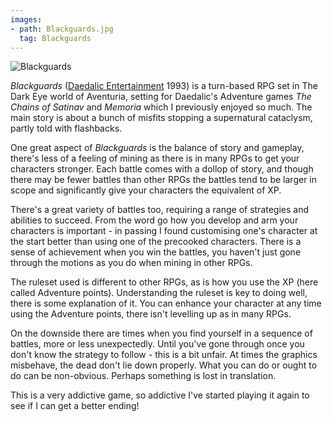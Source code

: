```yaml
---
images:
- path: Blackguards.jpg
  tag: Blackguards
---
```

![Blackguards](Blackguards.jpg)

*Blackguards*
([Daedalic Entertainment](https://www.daedalic.com/?lang_new=en) 1993)
is a turn-based RPG set in
The Dark Eye world of Aventuria, setting for Daedalic's Adventure
games
*The Chains of Satinav* and
*Memoria* which I previously
enjoyed so much.  The main story is about a bunch of misfits stopping
a supernatural cataclysm, partly told with flashbacks.

One great aspect of *Blackguards* is the balance of story and
gameplay, there's less of a feeling of mining as there is in many
RPGs to get your characters stronger.  Each battle comes with a dollop of
story, and though there may be fewer battles than other RPGs the battles
tend to be larger in scope and significantly give your characters the
equivalent of XP.

There's a great variety of battles too, requiring a range of strategies
and abilities to succeed.  From the word go how you develop and arm your
characters is important - in passing I found customising one's character
at the start better than using one of the precooked characters.  There is
a sense of achievement when you win the battles, you haven't just gone
through the motions as you do when mining in other RPGs.

The ruleset used is different to other RPGs, as is how you use the XP (here
called Adventure points).  Understanding the ruleset is key to doing well,
there is some explanation of it.  You can enhance your character at any time
using the Adventure points, there isn't levelling up as in many RPGs.

On the downside there are times when you find yourself in a sequence of
battles, more or less unexpectedly.  Until you've gone through once you
don't know the strategy to follow - this is a bit unfair.  At times the
graphics misbehave, the dead don't lie down properly.  What you can do or
ought to do can be non-obvious.  Perhaps something is lost in translation.

This is a very addictive game, so addictive I've started playing it again to
see if I can get a better ending!
